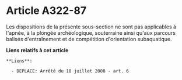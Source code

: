 # Article A322-87

Les dispositions de la présente sous-section ne sont pas applicables à l'apnée, à la plongée archéologique, souterraine ainsi
qu'aux parcours balisés d'entraînement et de compétition d'orientation subaquatique.

**Liens relatifs à cet article**

	**Liens**:

	  - DEPLACE: Arrêté du 18 juillet 2008 - art. 6

